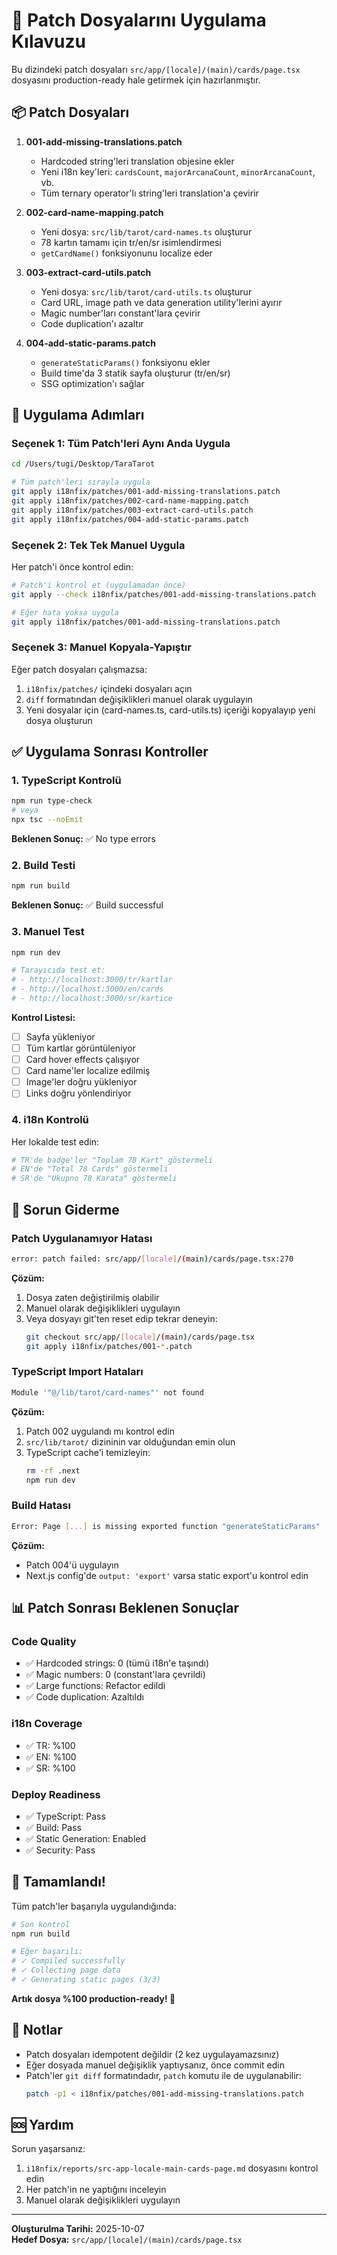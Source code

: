 # 🔧 Patch Dosyalarını Uygulama Kılavuzu

Bu dizindeki patch dosyaları `src/app/[locale]/(main)/cards/page.tsx` dosyasını production-ready hale getirmek için hazırlanmıştır.

## 📦 Patch Dosyaları

1. **001-add-missing-translations.patch**
   - Hardcoded string'leri translation objesine ekler
   - Yeni i18n key'leri: `cardsCount`, `majorArcanaCount`, `minorArcanaCount`, vb.
   - Tüm ternary operator'lı string'leri translation'a çevirir

2. **002-card-name-mapping.patch**
   - Yeni dosya: `src/lib/tarot/card-names.ts` oluşturur
   - 78 kartın tamamı için tr/en/sr isimlendirmesi
   - `getCardName()` fonksiyonunu localize eder

3. **003-extract-card-utils.patch**
   - Yeni dosya: `src/lib/tarot/card-utils.ts` oluşturur
   - Card URL, image path ve data generation utility'lerini ayırır
   - Magic number'ları constant'lara çevirir
   - Code duplication'ı azaltır

4. **004-add-static-params.patch**
   - `generateStaticParams()` fonksiyonu ekler
   - Build time'da 3 statik sayfa oluşturur (tr/en/sr)
   - SSG optimization'ı sağlar

## 🚀 Uygulama Adımları

### Seçenek 1: Tüm Patch'leri Aynı Anda Uygula

```bash
cd /Users/tugi/Desktop/TaraTarot

# Tüm patch'leri sırayla uygula
git apply i18nfix/patches/001-add-missing-translations.patch
git apply i18nfix/patches/002-card-name-mapping.patch
git apply i18nfix/patches/003-extract-card-utils.patch
git apply i18nfix/patches/004-add-static-params.patch
```

### Seçenek 2: Tek Tek Manuel Uygula

Her patch'i önce kontrol edin:

```bash
# Patch'i kontrol et (uygulamadan önce)
git apply --check i18nfix/patches/001-add-missing-translations.patch

# Eğer hata yoksa uygula
git apply i18nfix/patches/001-add-missing-translations.patch
```

### Seçenek 3: Manuel Kopyala-Yapıştır

Eğer patch dosyaları çalışmazsa:

1. `i18nfix/patches/` içindeki dosyaları açın
2. `diff` formatından değişiklikleri manuel olarak uygulayın
3. Yeni dosyalar için (card-names.ts, card-utils.ts) içeriği kopyalayıp yeni dosya oluşturun

## ✅ Uygulama Sonrası Kontroller

### 1. TypeScript Kontrolü

```bash
npm run type-check
# veya
npx tsc --noEmit
```

**Beklenen Sonuç:** ✅ No type errors

### 2. Build Testi

```bash
npm run build
```

**Beklenen Sonuç:** ✅ Build successful

### 3. Manuel Test

```bash
npm run dev

# Tarayıcıda test et:
# - http://localhost:3000/tr/kartlar
# - http://localhost:3000/en/cards
# - http://localhost:3000/sr/kartice
```

**Kontrol Listesi:**
- [ ] Sayfa yükleniyor
- [ ] Tüm kartlar görüntüleniyor
- [ ] Card hover effects çalışıyor
- [ ] Card name'ler localize edilmiş
- [ ] Image'ler doğru yükleniyor
- [ ] Links doğru yönlendiriyor

### 4. i18n Kontrolü

Her lokalde test edin:

```bash
# TR'de badge'ler "Toplam 78 Kart" göstermeli
# EN'de "Total 78 Cards" göstermeli
# SR'de "Ukupno 78 Karata" göstermeli
```

## 🐛 Sorun Giderme

### Patch Uygulanamıyor Hatası

```bash
error: patch failed: src/app/[locale]/(main)/cards/page.tsx:270
```

**Çözüm:**
1. Dosya zaten değiştirilmiş olabilir
2. Manuel olarak değişiklikleri uygulayın
3. Veya dosyayı git'ten reset edip tekrar deneyin:
   ```bash
   git checkout src/app/[locale]/(main)/cards/page.tsx
   git apply i18nfix/patches/001-*.patch
   ```

### TypeScript Import Hataları

```typescript
Module '"@/lib/tarot/card-names"' not found
```

**Çözüm:**
1. Patch 002 uygulandı mı kontrol edin
2. `src/lib/tarot/` dizininin var olduğundan emin olun
3. TypeScript cache'i temizleyin:
   ```bash
   rm -rf .next
   npm run dev
   ```

### Build Hatası

```bash
Error: Page [...] is missing exported function "generateStaticParams"
```

**Çözüm:**
- Patch 004'ü uygulayın
- Next.js config'de `output: 'export'` varsa static export'u kontrol edin

## 📊 Patch Sonrası Beklenen Sonuçlar

### Code Quality
- ✅ Hardcoded strings: 0 (tümü i18n'e taşındı)
- ✅ Magic numbers: 0 (constant'lara çevrildi)
- ✅ Large functions: Refactor edildi
- ✅ Code duplication: Azaltıldı

### i18n Coverage
- ✅ TR: %100
- ✅ EN: %100
- ✅ SR: %100

### Deploy Readiness
- ✅ TypeScript: Pass
- ✅ Build: Pass
- ✅ Static Generation: Enabled
- ✅ Security: Pass

## 🎉 Tamamlandı!

Tüm patch'ler başarıyla uygulandığında:

```bash
# Son kontrol
npm run build

# Eğer başarılı:
# ✓ Compiled successfully
# ✓ Collecting page data
# ✓ Generating static pages (3/3)
```

**Artık dosya %100 production-ready! 🚀**

## 📝 Notlar

- Patch dosyaları idempotent değildir (2 kez uygulayamazsınız)
- Eğer dosyada manuel değişiklik yaptıysanız, önce commit edin
- Patch'ler `git diff` formatındadır, `patch` komutu ile de uygulanabilir:
  ```bash
  patch -p1 < i18nfix/patches/001-add-missing-translations.patch
  ```

## 🆘 Yardım

Sorun yaşarsanız:

1. `i18nfix/reports/src-app-locale-main-cards-page.md` dosyasını kontrol edin
2. Her patch'in ne yaptığını inceleyin
3. Manuel olarak değişiklikleri uygulayın

---

**Oluşturulma Tarihi:** 2025-10-07  
**Hedef Dosya:** `src/app/[locale]/(main)/cards/page.tsx`

